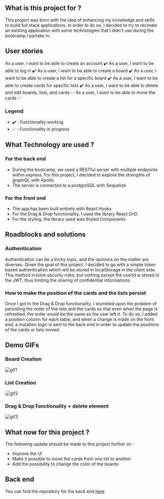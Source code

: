 ## What is this project for ?

This project was born with the idea of enhancing my knowledge and skills to build full stack applications. In order to do so, I decided to try to recreate an existing application with some technologies that I didn't use during the bootcamp I partake in.

## User stories

As a user, I want to be able to create an account :heavy_check_mark:
As a user, I want to be able to log in :heavy_check_mark:
As a user, I want to be able to create a board :heavy_check_mark:
As a user, I want to be able to create a list for a specific board :heavy_check_mark:
As a user, I want to be able to create cards for specific lists :heavy_check_mark:
As a user, I want to be able to delete and edit boards, lists, and cards :white_check_mark:
As a user, I want to be able to move the cards :white_check_mark:

### Legend

- :heavy_check_mark: : Functionality working
- :white_check_mark: : Functionality in progress


## What Technology are used ?

### For the back end
- During the bootcamp, we used a RESTful server with multiple endpoints within express. For this project, I decided to explore the strengths of graphQL with Apollo.
- The server is connected to a postgreSQL with Sequelize

### For the front end
- The app has been built entirely with React Hooks
- For the Drag & Drop functionality, I used the library React DnD
- For the styling, the library used was Styled Components

## Roadblocks and solutions

### Authentication

Authentication can be a tricky topic, and the opinions on the matter are diverses. Given the goal of this project, I decided to go with a simple token based authentication which will be stored in localStorage in the client side. This method involve security risks, but nothing except the userId is stored in the JWT, thus limiting the sharing of confidential informations.

### How to make the position of the cards and the lists persist

Once I got to the Drag & Drop functionality, I stumbled upon the problem of persisting the order of the lists and the cards so that even when the page is refreshed, the order would be the same as the user left it. To do so, I added a position column for each table, and when a change is made on the front end, a mutation logic is sent to the back end in order to update the positions of the cards or lists moved.

## Demo GIFs

### Board Creation
![gif1](https://media.giphy.com/media/kHfhoyMQ2SB5Sw7vrM/giphy.gif)

### List Creation
![gif2](https://media.giphy.com/media/l3VPU0DIrCQtAkMgqf/giphy.gif)

### Drag & Drop functionality + delete element
![gif3](https://media.giphy.com/media/VbcEkXtZBITSMGuT1N/giphy.gif)

## What now for this project ?

The following update should be made to this project further on :

- Improve the UI
- Make it possible to move the cards from one list to another
- Add the possibility to change the color of the boards

## Back end

You can find the repository for the back end [here](https://github.com/morantaf/trello-copy-server)
